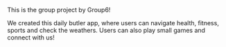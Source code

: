 This is the group project by Group6!

We created this daily butler app, where users can navigate health, fitness, sports and check the weathers.
Users can also play small games and connect with us!
